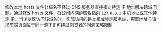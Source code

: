 修改本地 hosts 文件让域名不经过 DNS 服务器直接指向特定 IP 地址解决跨域问题。通过修改 hosts 文件，将公司内网的域名指向 `127.0.0.1` 本机地址或其他特定 IP，当浏览器访问该域名时，实际访问的是本机或特定服务端，配置地址与请求前端页面位于同一源下即可绕过浏览器的同源策略限制
